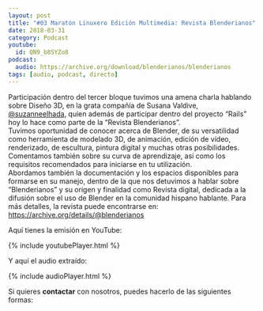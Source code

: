 ```yaml
---
layout: post
title: "#03 Maratón Linuxero Edición Multimedia: Revista Blenderianos"
date: 2018-03-31
category: Podcast
youtube:
  id: QN9_b8SYZo8
podcast:
  audio: https://archive.org/download/blenderianos/blenderianos
tags: [audio, podcast, directo]
---
```

Participación dentro del tercer bloque tuvimos una amena charla hablando sobre Diseño 3D, en la grata compañía de Susana Valdive, [@suzanneelhada](https://t.me/suzanneelhada), quien además de participar dentro del proyecto “Rails” hoy lo hace como parte de la “Revista Blenderianos”.  
Tuvimos oportunidad de conocer acerca de Blender, de su versatilidad como herramienta de modelado 3D, de animación, edición de vídeo, renderizado, de escultura, pintura digital y muchas otras posibilidades. Comentamos también sobre su curva de aprendizaje, así como los requisitos recomendados para iniciarse en tu utilización.  
Abordamos también la documentación y los espacios disponibles para formarse en su manejo, dentro de la que nos detuvimos a hablar sobre ”Blenderianos” y su origen y finalidad como Revista digital, dedicada a la difusión sobre el uso de Blender en la comunidad hispano hablante. Para más detalles, la revista puede encontrarse en: <https://archive.org/details/@blenderianos>  

Aquí tienes la emisión en YouTube:

{% include youtubePlayer.html %}

Y aquí el audio extraído:

{% include audioPlayer.html %}

Si quieres **contactar** con nosotros, puedes hacerlo de las siguientes formas: 
